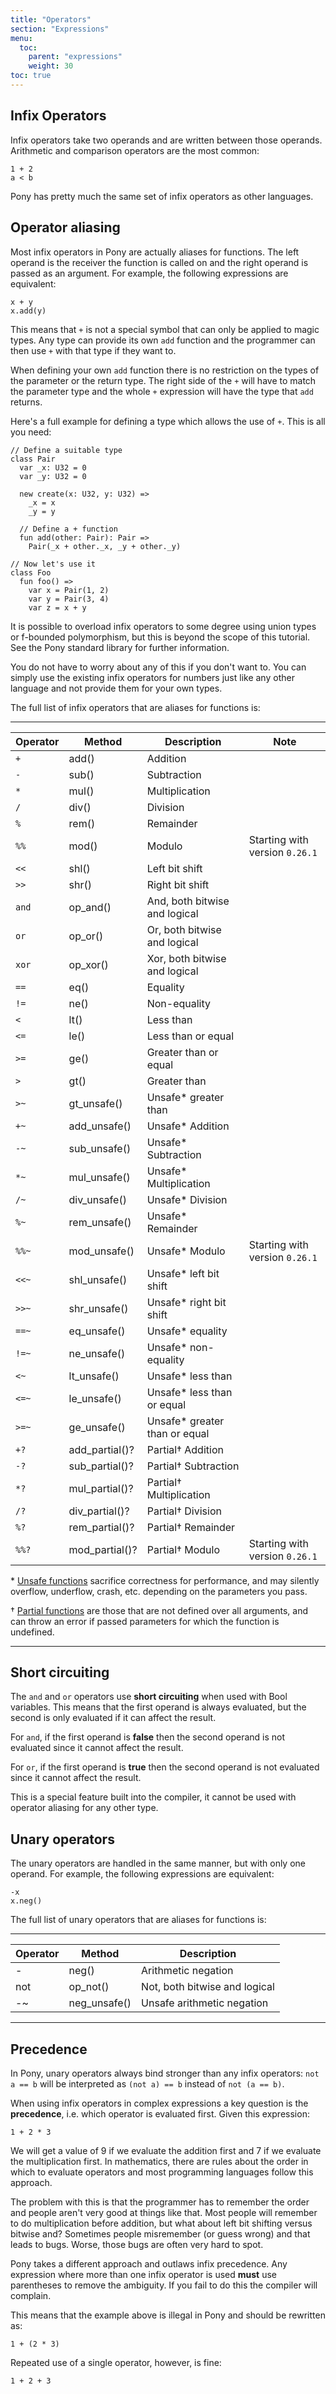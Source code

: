 ```yaml
---
title: "Operators"
section: "Expressions"
menu:
  toc:
    parent: "expressions"
    weight: 30
toc: true
---
```


## Infix Operators

Infix operators take two operands and are written between those operands. Arithmetic and comparison operators are the most common:

```pony
1 + 2
a < b
```

Pony has pretty much the same set of infix operators as other languages.

## Operator aliasing

Most infix operators in Pony are actually aliases for functions. The left operand is the receiver the function is called on and the right operand is passed as an argument. For example, the following expressions are equivalent:

```pony
x + y
x.add(y)
```

This means that `+` is not a special symbol that can only be applied to magic types. Any type can provide its own `add` function and the programmer can then use `+` with that type if they want to.

When defining your own `add` function there is no restriction on the types of the parameter or the return type. The right side of the `+` will have to match the parameter type and the whole `+` expression will have the type that `add` returns.

Here's a full example for defining a type which allows the use of `+`. This is all you need:

```pony
// Define a suitable type
class Pair
  var _x: U32 = 0
  var _y: U32 = 0

  new create(x: U32, y: U32) =>
    _x = x
    _y = y

  // Define a + function
  fun add(other: Pair): Pair =>
    Pair(_x + other._x, _y + other._y)

// Now let's use it
class Foo
  fun foo() =>
    var x = Pair(1, 2)
    var y = Pair(3, 4)
    var z = x + y
```

It is possible to overload infix operators to some degree using union types or f-bounded polymorphism, but this is beyond the scope of this tutorial. See the Pony standard library for further information.

You do not have to worry about any of this if you don't want to. You can simply use the existing infix operators for numbers just like any other language and not provide them for your own types.

The full list of infix operators that are aliases for functions is:

---

Operator   | Method         | Description                     | Note
-----------|----------------|---------------------------------|---------------
`+`        | add()          | Addition                        |
`-`        | sub()          | Subtraction                     |
`*`        | mul()          | Multiplication                  |
`/`        | div()          | Division                        |
`%`        | rem()          | Remainder                       |
`%%`       | mod()          | Modulo                          | Starting with version `0.26.1`
`<<`       | shl()          | Left bit shift                  |
`>>`       | shr()          | Right bit shift                 |
`and`      | op_and()       | And, both bitwise and logical   |
`or`       | op_or()        | Or, both bitwise and logical    |
`xor`      | op_xor()       | Xor, both bitwise and logical   |
`==`       | eq()           | Equality                        |
`!=`       | ne()           | Non-equality                    |
`<`        | lt()           | Less than                       |
`<=`       | le()           | Less than or equal              |
`>=`       | ge()           | Greater than or equal           |
`>`        | gt()           | Greater than                    |
`>~`       | gt_unsafe()    | Unsafe* greater than             |
`+~`       | add_unsafe()   | Unsafe* Addition                 |
`-~`       | sub_unsafe()   | Unsafe* Subtraction              |
`*~`       | mul_unsafe()   | Unsafe* Multiplication           |
`/~`       | div_unsafe()   | Unsafe* Division                 |
`%~`       | rem_unsafe()   | Unsafe* Remainder                |
`%%~`      | mod_unsafe()   | Unsafe* Modulo                   | Starting with version `0.26.1`
`<<~`      | shl_unsafe()   | Unsafe* left bit shift           |
`>>~`      | shr_unsafe()   | Unsafe* right bit shift          |
`==~`      | eq_unsafe()    | Unsafe* equality                 |
`!=~`      | ne_unsafe()    | Unsafe* non-equality             |
`<~`       | lt_unsafe()    | Unsafe* less than                |
`<=~`      | le_unsafe()    | Unsafe* less than or equal       |
`>=~`      | ge_unsafe()    | Unsafe* greater than or equal    |
`+?`       | add_partial()? | Partial† Addition                |
`-?`       | sub_partial()? | Partial† Subtraction             |
`*?`       | mul_partial()? | Partial† Multiplication          |
`/?`       | div_partial()? | Partial† Division                |
`%?`       | rem_partial()? | Partial† Remainder               |
`%%?`      | mod_partial()? | Partial† Modulo                  | Starting with version `0.26.1`

\* [Unsafe functions](https://tutorial.ponylang.io/expressions/arithmetic.html#unsafe-arithmetic) sacrifice correctness for performance, and may silently overflow, underflow, crash, etc. depending on the parameters you pass.

† [Partial functions](https://tutorial.ponylang.io/expressions/errors.html#partial-functions) are those that are not defined over all arguments, and can throw an error if passed parameters for which the function is undefined.

---

## Short circuiting

The `and` and `or` operators use __short circuiting__ when used with Bool variables. This means that the first operand is always evaluated, but the second is only evaluated if it can affect the result.

For `and`, if the first operand is __false__ then the second operand is not evaluated since it cannot affect the result.

For `or`, if the first operand is __true__ then the second operand is not evaluated since it cannot affect the result.

This is a special feature built into the compiler, it cannot be used with operator aliasing for any other type.

## Unary operators

The unary operators are handled in the same manner, but with only one operand. For example, the following expressions are equivalent:

```pony
-x
x.neg()
```

The full list of unary operators that are aliases for functions is:

---

Operator | Method       | Description
---------|--------------|------------
-        | neg()        | Arithmetic negation
not      | op_not()     | Not, both bitwise and logical
-~       | neg_unsafe() | Unsafe arithmetic negation

---

## Precedence

In Pony, unary operators always bind stronger than any infix operators: `not a == b` will be interpreted as `(not a) == b` instead of `not (a == b)`.

When using infix operators in complex expressions a key question is the __precedence__, i.e. which operator is evaluated first. Given this expression:

```pony
1 + 2 * 3
```

We will get a value of 9 if we evaluate the addition first and 7 if we evaluate the multiplication first. In mathematics, there are rules about the order in which to evaluate operators and most programming languages follow this approach.

The problem with this is that the programmer has to remember the order and people aren't very good at things like that. Most people will remember to do multiplication before addition, but what about left bit shifting versus bitwise and? Sometimes people misremember (or guess wrong) and that leads to bugs. Worse, those bugs are often very hard to spot.

Pony takes a different approach and outlaws infix precedence. Any expression where more than one infix operator is used __must__ use parentheses to remove the ambiguity. If you fail to do this the compiler will complain.

This means that the example above is illegal in Pony and should be rewritten as:

```pony
1 + (2 * 3)
```

Repeated use of a single operator, however, is fine:

```pony
1 + 2 + 3
```
